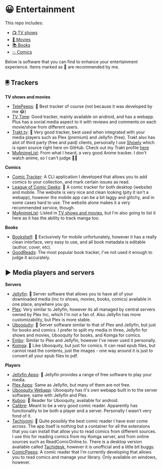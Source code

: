 😀 Entertainment
=====================

This repo includes:

- [📺 TV shows](contents/tv-shows.md)
- [🎥 Movies](contents/movies.md)
- [📚 Books](contents/books.md)
- [💥 Comics](contents/comics.md)

Below is software that you can find to enhance your entertainment experience. Items marked as 👑 are recommended by me.

## 🖲 Trackers
**TV shows and movies**

- [TelePeeps](https://kitric.github.io/projects/telepeeps/): 👑 Best tracker of course (not because it was developed by me 😂)
- [TV Time](https://www.tvtime.com): Good tracker, mainly available on android, and has a webapp. Plus has a social media aspect to it with reviews and comments on each movie/show from different users.
- [Trakt.tv](https://trakt.tv): 👑 Very good tracker, best used when integrated with your media players such as Plex (premium) and Jellyfin (free). Trakt also has alot of third party (free and paid) clients, personally I use [Showly](https://github.com/michaldrabik/showly-2.0) which is open source right here on GitHub. Check out my Trakt profile [here](https://trakt.tv/users/crxssed)
- [MyAnimeList](https://myanimelist.net): From what I heard, a very good Anime tracker. I don't watch anime, so I can't judge 🤷‍♂️

**Comics**
- [Comic Tracker](https://github.com/crxssed7/comics-cli): A CLI application I developed that allows you to add comics to your collection, and mark certain issues as read.
- [League of Comic Geeks](https://leagueofcomicgeeks.com/): 👑 A comic tracker for both desktop (website) and mobile. The website is very nice and clean looking (pity it isn't a webapp), however the mobile app can be a bit laggy and glitchy, and in some cases hard to use. The website alone makes it a very recommended service, though.
- [MyAnimeList](https://myanimelist.net): Listed in [TV shows and movies](https://github.com/crxssed7/entertainment#-trackers), but I'm also going to list it here as it has the ability to track manga too.

**Books**
- [Bookshelf](https://www.bookshelfapp.info): 👑 Exclusively for mobile unfortunately, however it has a really clean interface, very easy to use, and all book metadata is editable (author, cover, etc).
- [GoodReads](https://www.goodreads.com): The most popular book tracker, I've not used it enough to judge it accurately.

## ▶ Media players and servers
**Servers**

- [Jellyfin](https://jellyfin.org): 👑 Server software that allows you to have all of your downloaded media (inc tv shows, movies, books, comics) available in one place, anywhere you go.
- [Plex](https://www.plex.tv/en-gb/): Very similar to Jellyfin, however its all managed by central servers owned by Plex Inc, which I'm not a fan of. Also Jellyfin has more customizability, but Plex is more stable. 
- [Ubooquity](https://vaemendis.net/ubooquity/): 👑 Server software similar to that of Plex and Jellyfin, but just for books and comics. I prefer to split my media in three, Jellyfin for shows and movies, Ubooquity for books, and Komga for comics.
- [Emby](https://emby.media/): Similar to Plex and Jellyfin, however I've never used it personally.
- [Komga](https://komga.org/): 👑 Like Ubooquity, but just for comics. It can read epub files, but cannot read the contents, just the images - one way around it is just to convert all your epub files to pdf.

**Players**

- [Jellyfin Apps](https://jellyfin.org/clients/): 👑 Jellyfin provides a range of free software to play your media.
- [Plex Apps](https://www.plex.tv/en-gb/media-server-downloads/#plex-app): Same as Jellyfin, but many of them are not free.
- [Ubooquity Webapp](https://vaemendis.net/ubooquity/): Ubooquity has it's own webapp built in to the server software, same with Jellyfin and Plex.
- [Kuboo](https://play.google.com/store/apps/details?id=com.sethchhim.kuboo&hl=en_GB&gl=US): 👑 Reader for Ubooquity, available for android.
- [Calibre](https://calibre-ebook.com/): Meant to be a very good comic reader. Apparently has functionality to be both a player and a server. Personally I wasn't very fond of it.
- [Tachiyomi](https://tachiyomi.org): 👑 Quite possibly the best comic reader I have ever come across. The app itself is nothing but a container for all the extensions that you can install that allow you to read comics from different sources. I use this for reading comics from my Komga server, and from online sources such as ReadComicOnline.to. There is a desktop version available called [Tachidesk](https://github.com/AriaMoradi/Tachidesk), however it is unofficial and a little bit buggy.
- [ComicPeeps](https://kitric.github.io/projects/comicpeeps/): A comic reader that I'm currently developing that allows you to read comics and manage your library. Only available on windows, however.

